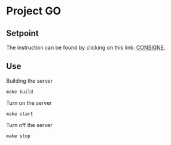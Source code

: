 # Project GO
 
## Setpoint

The instruction can be found by clicking on this link: [CONSIGNE](https://github.com/lavaninho/Projet-GO/blob/master/CONSIGNE.md).


## Use

Building the server
```
make build
```

Turn on the server
```
make start
```

Turn off the server
```
make stop
```